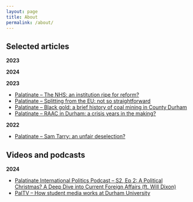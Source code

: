 ```yaml
---
layout: page
title: About
permalink: /about/
---
```


## Selected articles

**2023** 


**2024** 


**2023** 

* [Palatinate – The NHS: an institution ripe for reform?](https://www.palatinate.org.uk/the-nhs-an-institution-ripe-for-reform/) 
* [Palatinate – Splitting from the EU: not so straightforward](https://www.palatinate.org.uk/splitting-from-the-eu-not-so-straightforward/) 
* [Palatinate – Black gold: a brief history of coal mining in County Durham](https://www.palatinate.org.uk/black-gold-a-brief-history-of-coal-mining-in-county-durham/) 
* [Palatinate – RAAC in Durham: a crisis years in the making?](https://www.palatinate.org.uk/raac-in-durham-a-crisis-years-in-the-making/) 

**2022** 

* [Palatinate – Sam Tarry: an unfair deselection?](https://www.palatinate.org.uk/sam-tarry-an-unfair-deselection/) 

## Videos and podcasts

**2024**

* [Palatinate International Politics Podcast – S2, Ep 2: A Political Christmas? A Deep Dive into Current Foreign Affairs (ft. Will Dixon)](https://open.spotify.com/episode/18PhYr1M6Qz1c0Tv1DKJhi "Palatinate International Politics Podcast - S2, Ep 2: A Political Christmas? A Deep Dive into Current Foreign Affairs (ft. Will Dixon).") 
* [PalTV – How student media works at Durham University](https://www.youtube.com/watch?v=k38CU16BNwI) 

